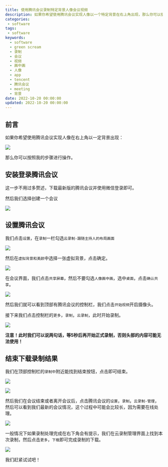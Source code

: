 ```yaml
---
title: 使用腾讯会议录制特定背景人像会议视频
description: 如果你希望使用腾讯会议实现人像以一个特定背景在右上角出现，那么你可以使用我这种办法录制一个还不错的会议视频。本文将帮助大家使用腾讯会议的云录制功能实现会议的录制。当然，如果希望有更高清的效果，则建议开会员或者使用前面OBS的办法录制。
categories:
 - software
tags:
 - software
keywords:
  - software
  - green scream
  - 录制
  - 会议
  - 视频
  - 画中画
  - 人像
  - app
  - tencent
  - 腾讯会议
  - meeting
  - 背景
date: 2022-10-20 00:00:00
updated: 2022-10-20 00:00:00
---
```


## 前言

如果你希望使用腾讯会议实现人像在右上角以一定背景出现：

![](https://raw.gitmirror.com/ZhengqiaoWang/blog_resources_1/main/202210201341846.jpg)

那么你可以按照我的步骤进行操作。

## 安装登录腾讯会议

这一步不用过多赘述，下载最新版的腾讯会议并使用微信登录即可。

然后我们选择创建一个会议

![](https://raw.gitmirror.com/ZhengqiaoWang/blog_resources_1/main/202210201158316.png)

## 设置腾讯会议

我们点击`设置`，在`录制`一栏勾选`云录制-跟随主持人的布局画面`

![](https://raw.gitmirror.com/ZhengqiaoWang/blog_resources_1/main/202210201350776.jpg)

然后在`虚拟背景和美颜`中选择一张虚拟背景，点击确定。

![](https://raw.gitmirror.com/ZhengqiaoWang/blog_resources_1/main/202210201345074.jpg)

在会议界面，我们点击`共享屏幕`，然后不要勾选`人像画中画`，选中`桌面`，点击`确认共享`。

![](https://raw.gitmirror.com/ZhengqiaoWang/blog_resources_1/main/202210201343054.jpg)

然后我们就可以看到顶部有腾讯会议的控制栏，我们点击`开始视频`开启摄像头。

接下来我们点击控制栏的`更多`，`录制`，`云录制`，此时开始录制。

![](https://raw.gitmirror.com/ZhengqiaoWang/blog_resources_1/main/202210201159796.png)

**注意！此时我们可以说两句话，等5秒后再开始正式录制，否则头部的内容可能无法使用！**

## 结束下载录制结果

我们在顶部控制栏的`录制中`附近能找到结束按钮，点击即可结束。

![](https://raw.gitmirror.com/ZhengqiaoWang/blog_resources_1/main/202210201200708.png)

![](https://raw.gitmirror.com/ZhengqiaoWang/blog_resources_1/main/202210201200884.png)

然后我们在会议结束或者离开会议后，点击腾讯会议的`设置`，`录制`，`云录制-管理`，然后可以看到我们最新的会议情况，这个过程中可能会比较长，因为需要在线处理。

![](https://raw.gitmirror.com/ZhengqiaoWang/blog_resources_1/main/202210201200773.png)

一般情况下如果录制处理完成在右下角会有提示，我们在云录制管理界面上找到本次录制，然后点击`更多`，`下载`即可完成录制的下载。

![](https://raw.gitmirror.com/ZhengqiaoWang/blog_resources_1/main/202210201200725.png)

我们赶紧试试吧！